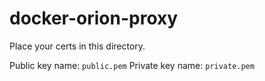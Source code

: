 # docker-orion-proxy

Place your certs in this directory.

Public key name: `public.pem`
Private key name: `private.pem`